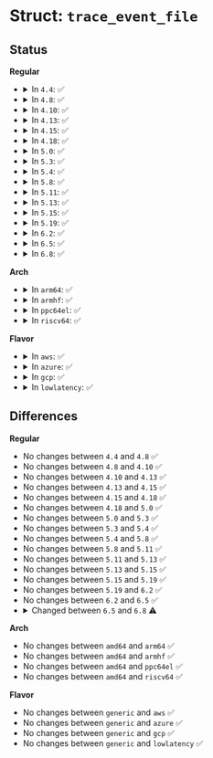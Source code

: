 # Struct: <code>trace_event_file</code>

## Status
<b>Regular</b>
<ul>
<li>
<details>
<summary>In <code>4.4</code>: ✅</summary>

```c
struct trace_event_file {
    struct list_head list;
    struct trace_event_call *event_call;
    struct event_filter *filter;
    struct dentry *dir;
    struct trace_array *tr;
    struct trace_subsystem_dir *system;
    struct list_head triggers;
    long unsigned int flags;
    atomic_t sm_ref;
    atomic_t tm_ref;
};
```
</details>
</li>
<li>
<details>
<summary>In <code>4.8</code>: ✅</summary>

```c
struct trace_event_file {
    struct list_head list;
    struct trace_event_call *event_call;
    struct event_filter *filter;
    struct dentry *dir;
    struct trace_array *tr;
    struct trace_subsystem_dir *system;
    struct list_head triggers;
    long unsigned int flags;
    atomic_t sm_ref;
    atomic_t tm_ref;
};
```
</details>
</li>
<li>
<details>
<summary>In <code>4.10</code>: ✅</summary>

```c
struct trace_event_file {
    struct list_head list;
    struct trace_event_call *event_call;
    struct event_filter *filter;
    struct dentry *dir;
    struct trace_array *tr;
    struct trace_subsystem_dir *system;
    struct list_head triggers;
    long unsigned int flags;
    atomic_t sm_ref;
    atomic_t tm_ref;
};
```
</details>
</li>
<li>
<details>
<summary>In <code>4.13</code>: ✅</summary>

```c
struct trace_event_file {
    struct list_head list;
    struct trace_event_call *event_call;
    struct event_filter *filter;
    struct dentry *dir;
    struct trace_array *tr;
    struct trace_subsystem_dir *system;
    struct list_head triggers;
    long unsigned int flags;
    atomic_t sm_ref;
    atomic_t tm_ref;
};
```
</details>
</li>
<li>
<details>
<summary>In <code>4.15</code>: ✅</summary>

```c
struct trace_event_file {
    struct list_head list;
    struct trace_event_call *event_call;
    struct event_filter *filter;
    struct dentry *dir;
    struct trace_array *tr;
    struct trace_subsystem_dir *system;
    struct list_head triggers;
    long unsigned int flags;
    atomic_t sm_ref;
    atomic_t tm_ref;
};
```
</details>
</li>
<li>
<details>
<summary>In <code>4.18</code>: ✅</summary>

```c
struct trace_event_file {
    struct list_head list;
    struct trace_event_call *event_call;
    struct event_filter *filter;
    struct dentry *dir;
    struct trace_array *tr;
    struct trace_subsystem_dir *system;
    struct list_head triggers;
    long unsigned int flags;
    atomic_t sm_ref;
    atomic_t tm_ref;
};
```
</details>
</li>
<li>
<details>
<summary>In <code>5.0</code>: ✅</summary>

```c
struct trace_event_file {
    struct list_head list;
    struct trace_event_call *event_call;
    struct event_filter *filter;
    struct dentry *dir;
    struct trace_array *tr;
    struct trace_subsystem_dir *system;
    struct list_head triggers;
    long unsigned int flags;
    atomic_t sm_ref;
    atomic_t tm_ref;
};
```
</details>
</li>
<li>
<details>
<summary>In <code>5.3</code>: ✅</summary>

```c
struct trace_event_file {
    struct list_head list;
    struct trace_event_call *event_call;
    struct event_filter *filter;
    struct dentry *dir;
    struct trace_array *tr;
    struct trace_subsystem_dir *system;
    struct list_head triggers;
    long unsigned int flags;
    atomic_t sm_ref;
    atomic_t tm_ref;
};
```
</details>
</li>
<li>
<details>
<summary>In <code>5.4</code>: ✅</summary>

```c
struct trace_event_file {
    struct list_head list;
    struct trace_event_call *event_call;
    struct event_filter *filter;
    struct dentry *dir;
    struct trace_array *tr;
    struct trace_subsystem_dir *system;
    struct list_head triggers;
    long unsigned int flags;
    atomic_t sm_ref;
    atomic_t tm_ref;
};
```
</details>
</li>
<li>
<details>
<summary>In <code>5.8</code>: ✅</summary>

```c
struct trace_event_file {
    struct list_head list;
    struct trace_event_call *event_call;
    struct event_filter *filter;
    struct dentry *dir;
    struct trace_array *tr;
    struct trace_subsystem_dir *system;
    struct list_head triggers;
    long unsigned int flags;
    atomic_t sm_ref;
    atomic_t tm_ref;
};
```
</details>
</li>
<li>
<details>
<summary>In <code>5.11</code>: ✅</summary>

```c
struct trace_event_file {
    struct list_head list;
    struct trace_event_call *event_call;
    struct event_filter *filter;
    struct dentry *dir;
    struct trace_array *tr;
    struct trace_subsystem_dir *system;
    struct list_head triggers;
    long unsigned int flags;
    atomic_t sm_ref;
    atomic_t tm_ref;
};
```
</details>
</li>
<li>
<details>
<summary>In <code>5.13</code>: ✅</summary>

```c
struct trace_event_file {
    struct list_head list;
    struct trace_event_call *event_call;
    struct event_filter *filter;
    struct dentry *dir;
    struct trace_array *tr;
    struct trace_subsystem_dir *system;
    struct list_head triggers;
    long unsigned int flags;
    atomic_t sm_ref;
    atomic_t tm_ref;
};
```
</details>
</li>
<li>
<details>
<summary>In <code>5.15</code>: ✅</summary>

```c
struct trace_event_file {
    struct list_head list;
    struct trace_event_call *event_call;
    struct event_filter *filter;
    struct dentry *dir;
    struct trace_array *tr;
    struct trace_subsystem_dir *system;
    struct list_head triggers;
    long unsigned int flags;
    atomic_t sm_ref;
    atomic_t tm_ref;
};
```
</details>
</li>
<li>
<details>
<summary>In <code>5.19</code>: ✅</summary>

```c
struct trace_event_file {
    struct list_head list;
    struct trace_event_call *event_call;
    struct event_filter *filter;
    struct dentry *dir;
    struct trace_array *tr;
    struct trace_subsystem_dir *system;
    struct list_head triggers;
    long unsigned int flags;
    atomic_t sm_ref;
    atomic_t tm_ref;
};
```
</details>
</li>
<li>
<details>
<summary>In <code>6.2</code>: ✅</summary>

```c
struct trace_event_file {
    struct list_head list;
    struct trace_event_call *event_call;
    struct event_filter *filter;
    struct dentry *dir;
    struct trace_array *tr;
    struct trace_subsystem_dir *system;
    struct list_head triggers;
    long unsigned int flags;
    atomic_t sm_ref;
    atomic_t tm_ref;
};
```
</details>
</li>
<li>
<details>
<summary>In <code>6.5</code>: ✅</summary>

```c
struct trace_event_file {
    struct list_head list;
    struct trace_event_call *event_call;
    struct event_filter *filter;
    struct dentry *dir;
    struct trace_array *tr;
    struct trace_subsystem_dir *system;
    struct list_head triggers;
    long unsigned int flags;
    atomic_t sm_ref;
    atomic_t tm_ref;
};
```
</details>
</li>
<li>
<details>
<summary>In <code>6.8</code>: ✅</summary>

```c
struct trace_event_file {
    struct list_head list;
    struct trace_event_call *event_call;
    struct event_filter *filter;
    struct eventfs_inode *ei;
    struct trace_array *tr;
    struct trace_subsystem_dir *system;
    struct list_head triggers;
    long unsigned int flags;
    atomic_t ref;
    atomic_t sm_ref;
    atomic_t tm_ref;
};
```
</details>
</li>
</ul>
<b>Arch</b>
<ul>
<li>
<details>
<summary>In <code>arm64</code>: ✅</summary>

```c
struct trace_event_file {
    struct list_head list;
    struct trace_event_call *event_call;
    struct event_filter *filter;
    struct dentry *dir;
    struct trace_array *tr;
    struct trace_subsystem_dir *system;
    struct list_head triggers;
    long unsigned int flags;
    atomic_t sm_ref;
    atomic_t tm_ref;
};
```
</details>
</li>
<li>
<details>
<summary>In <code>armhf</code>: ✅</summary>

```c
struct trace_event_file {
    struct list_head list;
    struct trace_event_call *event_call;
    struct event_filter *filter;
    struct dentry *dir;
    struct trace_array *tr;
    struct trace_subsystem_dir *system;
    struct list_head triggers;
    long unsigned int flags;
    atomic_t sm_ref;
    atomic_t tm_ref;
};
```
</details>
</li>
<li>
<details>
<summary>In <code>ppc64el</code>: ✅</summary>

```c
struct trace_event_file {
    struct list_head list;
    struct trace_event_call *event_call;
    struct event_filter *filter;
    struct dentry *dir;
    struct trace_array *tr;
    struct trace_subsystem_dir *system;
    struct list_head triggers;
    long unsigned int flags;
    atomic_t sm_ref;
    atomic_t tm_ref;
};
```
</details>
</li>
<li>
<details>
<summary>In <code>riscv64</code>: ✅</summary>

```c
struct trace_event_file {
    struct list_head list;
    struct trace_event_call *event_call;
    struct event_filter *filter;
    struct dentry *dir;
    struct trace_array *tr;
    struct trace_subsystem_dir *system;
    struct list_head triggers;
    long unsigned int flags;
    atomic_t sm_ref;
    atomic_t tm_ref;
};
```
</details>
</li>
</ul>
<b>Flavor</b>
<ul>
<li>
<details>
<summary>In <code>aws</code>: ✅</summary>

```c
struct trace_event_file {
    struct list_head list;
    struct trace_event_call *event_call;
    struct event_filter *filter;
    struct dentry *dir;
    struct trace_array *tr;
    struct trace_subsystem_dir *system;
    struct list_head triggers;
    long unsigned int flags;
    atomic_t sm_ref;
    atomic_t tm_ref;
};
```
</details>
</li>
<li>
<details>
<summary>In <code>azure</code>: ✅</summary>

```c
struct trace_event_file {
    struct list_head list;
    struct trace_event_call *event_call;
    struct event_filter *filter;
    struct dentry *dir;
    struct trace_array *tr;
    struct trace_subsystem_dir *system;
    struct list_head triggers;
    long unsigned int flags;
    atomic_t sm_ref;
    atomic_t tm_ref;
};
```
</details>
</li>
<li>
<details>
<summary>In <code>gcp</code>: ✅</summary>

```c
struct trace_event_file {
    struct list_head list;
    struct trace_event_call *event_call;
    struct event_filter *filter;
    struct dentry *dir;
    struct trace_array *tr;
    struct trace_subsystem_dir *system;
    struct list_head triggers;
    long unsigned int flags;
    atomic_t sm_ref;
    atomic_t tm_ref;
};
```
</details>
</li>
<li>
<details>
<summary>In <code>lowlatency</code>: ✅</summary>

```c
struct trace_event_file {
    struct list_head list;
    struct trace_event_call *event_call;
    struct event_filter *filter;
    struct dentry *dir;
    struct trace_array *tr;
    struct trace_subsystem_dir *system;
    struct list_head triggers;
    long unsigned int flags;
    atomic_t sm_ref;
    atomic_t tm_ref;
};
```
</details>
</li>
</ul>

## Differences
<b>Regular</b>
<ul>
<li>
No changes between <code>4.4</code> and <code>4.8</code> ✅
</li>
<li>
No changes between <code>4.8</code> and <code>4.10</code> ✅
</li>
<li>
No changes between <code>4.10</code> and <code>4.13</code> ✅
</li>
<li>
No changes between <code>4.13</code> and <code>4.15</code> ✅
</li>
<li>
No changes between <code>4.15</code> and <code>4.18</code> ✅
</li>
<li>
No changes between <code>4.18</code> and <code>5.0</code> ✅
</li>
<li>
No changes between <code>5.0</code> and <code>5.3</code> ✅
</li>
<li>
No changes between <code>5.3</code> and <code>5.4</code> ✅
</li>
<li>
No changes between <code>5.4</code> and <code>5.8</code> ✅
</li>
<li>
No changes between <code>5.8</code> and <code>5.11</code> ✅
</li>
<li>
No changes between <code>5.11</code> and <code>5.13</code> ✅
</li>
<li>
No changes between <code>5.13</code> and <code>5.15</code> ✅
</li>
<li>
No changes between <code>5.15</code> and <code>5.19</code> ✅
</li>
<li>
No changes between <code>5.19</code> and <code>6.2</code> ✅
</li>
<li>
No changes between <code>6.2</code> and <code>6.5</code> ✅
</li>
<li>
<details>
<summary>Changed between <code>6.5</code> and <code>6.8</code> ⚠️</summary>
<ul>
<li>
<b>Field added. </b>
<code>struct eventfs_inode *ei</code>
</li>
<li>
<b>Field added. </b>
<code>atomic_t ref</code>
</li>
<li>
<b>Field removed. </b>
<code>struct dentry *dir</code>
</li>
</ul>
</details>
</li>
</ul>
<b>Arch</b>
<ul>
<li>
No changes between <code>amd64</code> and <code>arm64</code> ✅
</li>
<li>
No changes between <code>amd64</code> and <code>armhf</code> ✅
</li>
<li>
No changes between <code>amd64</code> and <code>ppc64el</code> ✅
</li>
<li>
No changes between <code>amd64</code> and <code>riscv64</code> ✅
</li>
</ul>
<b>Flavor</b>
<ul>
<li>
No changes between <code>generic</code> and <code>aws</code> ✅
</li>
<li>
No changes between <code>generic</code> and <code>azure</code> ✅
</li>
<li>
No changes between <code>generic</code> and <code>gcp</code> ✅
</li>
<li>
No changes between <code>generic</code> and <code>lowlatency</code> ✅
</li>
</ul>
